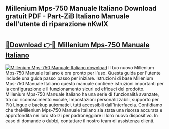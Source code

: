 ## Millenium Mps-750 Manuale Italiano Download gratuit PDF - Part-ZiB Italiano Manuale dell'utente di riparazione nKwIX

# <h2><a href="http://dfcfnb.blite.top/?on=Millenium+Mps-750+Manuale+Italiano">🔗Download 👉🔴 Millenium Mps-750 Manuale Italiano</a></h2>

[![Millenium Mps-750 Manuale Italiano download](https://i.imgur.com/lujVjoI.png)](http://dfcfnb.blite.top/?on=Millenium+Mps-750+Manuale+Italiano)
Il tuo nuovo Millenium Mps-750 Manuale Italiano è ora pronto per l'uso. Questa guida per l'utente include una guida passo passo per iniziare. Istruzioni di base Millenium Mps-750 Manuale Italiano questo manuale contiene istruzioni importanti per la configurazione e il funzionamento sicuri ed efficaci del prodotto. Millenium Mps-750 Manuale Italiano ha una serie di funzionalità avanzate, tra cui riconoscimento vocale, Impostazioni personalizzabili, supporto per Più Lingue e backup automatici, tutti accessibili dall'interfaccia. Confidiamo che theMillenium Mps-750 Manuale Italiano sia stata una risorsa accurata e approfondita nei loro sforzi per padroneggiare il loro nuovo dispositivo. In caso di domande o dubbi, contattare il nostro team di assistenza clienti.
